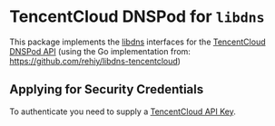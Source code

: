 # TencentCloud DNSPod for `libdns`

This package implements the [libdns](https://github.com/libdns/libdns) interfaces for the [TencentCloud DNSPod API](https://www.tencentcloud.com/zh/document/api/1157/49025) (using the Go implementation from: <https://github.com/rehiy/libdns-tencentcloud>)

## Applying for Security Credentials

To authenticate you need to supply a [TencentCloud API Key](https://console.tencentcloud.com/cam/capi).

